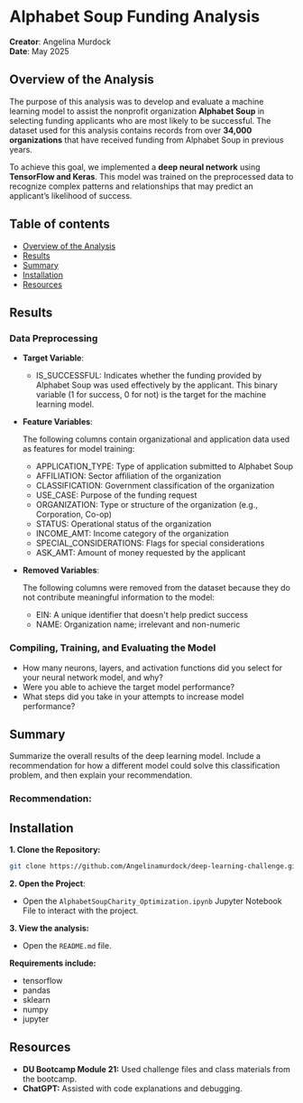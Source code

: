 # Alphabet Soup Funding Analysis
**Creator**: Angelina Murdock  
**Date**: May 2025

## Overview of the Analysis
The purpose of this analysis was to develop and evaluate a machine learning model to assist the nonprofit organization **Alphabet Soup** in selecting funding applicants who are most likely to be successful. The dataset used for this analysis contains records from over **34,000 organizations** that have received funding from Alphabet Soup in previous years.

To achieve this goal, we implemented a **deep neural network** using **TensorFlow and Keras**. This model was trained on the preprocessed data to recognize complex patterns and relationships that may predict an applicant’s likelihood of success. 

## Table of contents
- [Overview of the Analysis](#overview-of-the-analysis)
- [Results](#results)
- [Summary](#summary)
- [Installation](#installation)
- [Resources](#resources)

## Results
### Data Preprocessing
 - **Target Variable**: 
     - IS_SUCCESSFUL: Indicates whether the funding provided by Alphabet Soup was used effectively by the applicant. This binary variable (1 for success, 0 for not) is the target for the machine learning model.

  - **Feature Variables**: 

     The following columns contain organizational and application data used as features for model training:
     - APPLICATION_TYPE: Type of application submitted to Alphabet Soup
     - AFFILIATION: Sector affiliation of the organization
     - CLASSIFICATION: Government classification of the organization
     - USE_CASE: Purpose of the funding request
     - ORGANIZATION: Type or structure of the organization (e.g., Corporation, Co-op)
     - STATUS: Operational status of the organization
     - INCOME_AMT: Income category of the organization
     - SPECIAL_CONSIDERATIONS: Flags for special considerations
     - ASK_AMT: Amount of money requested by the applicant

  - **Removed Variables**: 

     The following columns were removed from the dataset because they do not contribute meaningful information to the model:
     - EIN: A unique identifier that doesn't help predict success
     - NAME: Organization name; irrelevant and non-numeric


### Compiling, Training, and Evaluating the Model
- How many neurons, layers, and activation functions did you select for your neural network model, and why?
- Were you able to achieve the target model performance?
- What steps did you take in your attempts to increase model performance?


## Summary
Summarize the overall results of the deep learning model. Include a recommendation for how a different model could solve this classification problem, and then explain your recommendation.

### **Recommendation:**

## Installation
**1. Clone the Repository:**
```bash
git clone https://github.com/Angelinamurdock/deep-learning-challenge.git
```

**2. Open the Project**:
- Open the `AlphabetSoupCharity_Optimization.ipynb` Jupyter Notebook File to interact with the project. 

**3. View the analysis:** 
- Open the `README.md` file.

**Requirements include:**
- tensorflow
- pandas
- sklearn
- numpy
- jupyter

## Resources
- **DU Bootcamp Module 21:** Used challenge files and class materials from the bootcamp.
- **ChatGPT:** Assisted with code explanations and debugging.